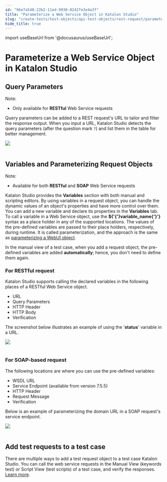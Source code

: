 ```yaml
---
id: "96e7a540-22b2-11ed-9930-0242fe3e4a3f"
title: "Parameterize a Web Service Object in Katalon Studio"
slug: "create-tests/test-objects/api-test-objects/rest-request/parameterize-a-web-service-object-in-katalon-studio"
hide_title: true
---
```

import useBaseUrl from '@docusaurus/useBaseUrl';


# <a id="id_parameterize-a-web-service-object" class="anchor_top_offset"/><a id="ariaid-title1" class="anchor_top_offset"/>Parameterize a Web Service Object in <span xmlns="http://www.w3.org/1999/xhtml" className="ph">Katalon Studio</span> 


## <a id="id_1" class="anchor_top_offset"/>Query Parameters

<div xmlns="http://www.w3.org/1999/xhtml" className="note note note_note"><span className="note__title">Note:</span> 
  <ul className="ul"><li className="li">Only available for <strong className="ph b">RESTful</strong> Web Service requests</li></ul>
</div>
<p xmlns="http://www.w3.org/1999/xhtml" className="p">Query parameters can be added to a REST request's URL to tailor and filter the response output. When you input a URL, Katalon Studio detects the query parameters (after the question mark <code className="ph codeph">?</code>) and list them in the table for better management.</p> 
<p xmlns="http://www.w3.org/1999/xhtml" className="p"> <img className="image" src={useBaseUrl("https://github.com/katalon-studio/docs-images/raw/master/katalon-studio/docs/updated-parameterize-a-web-service-object/Screen-Shot-2018-09-18-at-5.04.18-PM.png")} /><br /><br /> </p> 

## <a id="id_2" class="anchor_top_offset"/>Variables and Parameterizing Request Objects

<div xmlns="http://www.w3.org/1999/xhtml" className="note note note_note"><span className="note__title">Note:</span> 
  <ul className="ul"><li className="li">Available for both <strong className="ph b">RESTful</strong> and <strong className="ph b">SOAP</strong> Web Service requests</li></ul>
</div>
<p xmlns="http://www.w3.org/1999/xhtml" className="p">Katalon Studio provides the <strong className="ph b">Variables</strong> section with both manual and scripting editors. By using variables in a request object, you can handle the dynamic values of an object's properties and have more control over them. You can add a new variable and declare its properties in the <strong className="ph b">Variables</strong> tab. To call a variable in a Web Service object, use the <strong className="ph b">${'{'}variable_name{'}'}</strong> syntax as a place holder in any of the supported locations. The values of the pre-defined variables are passed to their place holders, respectively, during runtime. It is called parameterization, and the approach is the same as <a className="xref" href="/docs/create-tests/test-objects/web-test-objects/manage-web-test-objects-in-katalon-studio">parameterizing a WebUI object</a>.</p> 
<p xmlns="http://www.w3.org/1999/xhtml" className="p">In the manual view of a test case, when you add a request object, the pre-defined variables are added <strong className="ph b">automatically</strong>; hence, you don't need to define them again.</p> 
      

### <a id="id_3" class="anchor_top_offset"/>For RESTful request

      
        
<p xmlns="http://www.w3.org/1999/xhtml" className="p">Katalon Studio supports calling the declared variables in the   following places of a RESTful Web Service object.</p> 
        
<ul xmlns="http://www.w3.org/1999/xhtml" className="ul">   <li className="li">URL</li>   <li className="li">Query Parameters</li>   <li className="li">HTTP Header</li>   <li className="li">HTTP Body</li>   <li className="li">Verification</li> </ul> 
        
<p xmlns="http://www.w3.org/1999/xhtml" className="p">The screenshot below illustrates an example of using the   '<strong className="ph b">status</strong>' variable in a URL.</p> 
        
<p xmlns="http://www.w3.org/1999/xhtml" className="p">   <img className="image" src={useBaseUrl("https://github.com/katalon-studio/docs-images/raw/master/katalon-studio/docs/updated-parameterize-a-web-service-object/Screen-Shot-2018-09-18-at-5.10.01-PM.png")} /><br /><br /> </p> 
      
    
      

### <a id="id_4" class="anchor_top_offset"/>For SOAP-based request

      
        
<p xmlns="http://www.w3.org/1999/xhtml" className="p">The following locations are where you can use the pre-defined   variables:</p> 
        
<ul xmlns="http://www.w3.org/1999/xhtml" className="ul">   <li className="li">WSDL URL</li>   <li className="li">Service Endpoint (available from version 7.5.5)</li>   <li className="li">HTTP Header</li>   <li className="li">Request Message</li>   <li className="li">Verification</li> </ul> 
        
<p xmlns="http://www.w3.org/1999/xhtml" className="p">Below is an example of parameterizing the domain URL in a SOAP   request's service endpoint.</p> 
        
<p xmlns="http://www.w3.org/1999/xhtml" className="p">   <img className="image" src={useBaseUrl("https://github.com/katalon-studio/docs-images/raw/master/katalon-studio/docs/parameterize-a-web-service-object/soap-endpoint.png")} /><br /><br /> </p> 
      
    

## <a id="id_5" class="anchor_top_offset"/>Add test requests to a test case

<p xmlns="http://www.w3.org/1999/xhtml" className="p">There are multiple ways to add a test request object to a test   case Katalon Studio. You can call the web service requests in the   Manual View (keywords test) or Script View (test scripts) of a test   case, and verify the responses. <a className="xref" href="/docs/create-tests/create-test-cases/using-web-services-in-a-test-case-in-katalon-studio">Learn     more</a>.    </p> 
